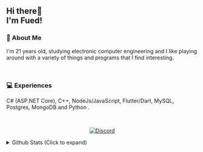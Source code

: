 <h2>
  <span>Hi there👋</span> <br>
  <span>I'm Fued!</span>
</h2>

<section>
  <h3>🌟 About Me</h3>
  <p>
    I'm 21 years old, studying electronic computer engineering and I like playing around with a variety of things and programs that I find interesting.
  </p>
</section>

<br>

<section>
  <h3>💻 Experiences</h3>
  <p>
    C# (ASP.NET Core), C++,  NodeJs/JavaScript, Flutter/Dart, MySQL, Postgres, MongoDB and Python .
    <br>
  </p>
</section>

<br>

<p align="center">
  <a href="https://discord.com/users/581633841584668694" target="_blank"><img alt="Discord" src="https://img.shields.io/static/v1?label=@&message=nekolynn&style=for-the-badge&logo=appveyor&color=7289DA&logo=Discord" /></a> <br>
<p/>

<details>
  <summary>Github Stats (Click to expand)</summary>
  <br>
  
  <div align="center">
    <img align="top" alt="Fued's GitHub Stats" src="https://github-readme-stats.vercel.app/api?username=fuedgabriel&count_private=true&show_icons=true&theme=material-palenight" /><br><br>
    <img align="top" alt="Top Languages" src="https://github-readme-stats.vercel.app/api/top-langs/?username=fuedgabriel&langs_count=8&theme=material-palenight" /><br><br>
    <span>Current: </br></span>
    <img align="top" alt="" src="https://komarev.com/ghpvc/?username=fuedgabriel&color=brightgreen&style=flat-square" />
    </br>
  </div>
</details>
